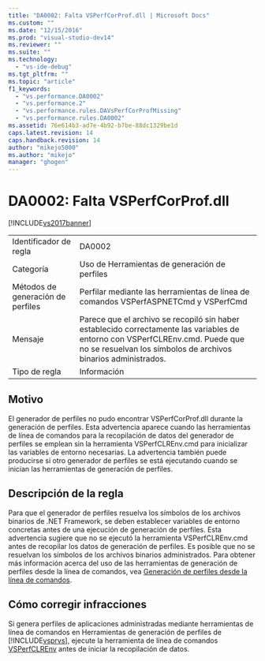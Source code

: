 ```yaml
---
title: "DA0002: Falta VSPerfCorProf.dll | Microsoft Docs"
ms.custom: ""
ms.date: "12/15/2016"
ms.prod: "visual-studio-dev14"
ms.reviewer: ""
ms.suite: ""
ms.technology: 
  - "vs-ide-debug"
ms.tgt_pltfrm: ""
ms.topic: "article"
f1_keywords: 
  - "vs.performance.DA0002"
  - "vs.performance.2"
  - "vs.performance.rules.DAVsPerfCorProfMissing"
  - "vs.performance.rules.DA0002"
ms.assetid: 76e614b3-ad7e-4b92-b7be-88dc1329be1d
caps.latest.revision: 14
caps.handback.revision: 14
author: "mikejo5000"
ms.author: "mikejo"
manager: "ghogen"
---
```

# DA0002: Falta VSPerfCorProf.dll
[!INCLUDE[vs2017banner](../code-quality/includes/vs2017banner.md)]

|||  
|-|-|  
|Identificador de regla|DA0002|  
|Categoría|Uso de Herramientas de generación de perfiles|  
|Métodos de generación de perfiles|Perfilar mediante las herramientas de línea de comandos VSPerfASPNETCmd y VSPerfCmd|  
|Mensaje|Parece que el archivo se recopiló sin haber establecido correctamente las variables de entorno con VSPerfCLREnv.cmd.  Puede que no se resuelvan los símbolos de archivos binarios administrados.|  
|Tipo de regla|Información|  
  
## Motivo  
 El generador de perfiles no pudo encontrar VSPerfCorProf.dll durante la generación de perfiles.  Esta advertencia aparece cuando las herramientas de línea de comandos para la recopilación de datos del generador de perfiles se emplean sin la herramienta VSPerfCLREnv.cmd para inicializar las variables de entorno necesarias.  La advertencia también puede producirse si otro generador de perfiles se está ejecutando cuando se inician las herramientas de generación de perfiles.  
  
## Descripción de la regla  
 Para que el generador de perfiles resuelva los símbolos de los archivos binarios de .NET Framework, se deben establecer variables de entorno concretas antes de una ejecución de generación de perfiles.  Esta advertencia sugiere que no se ejecutó la herramienta VSPerfCLREnv.cmd antes de recopilar los datos de generación de perfiles.  Es posible que no se resuelvan los símbolos de los archivos binarios administrados.  Para obtener más información acerca del uso de las herramientas de generación de perfiles desde la línea de comandos, vea [Generación de perfiles desde la línea de comandos](../profiling/using-the-profiling-tools-from-the-command-line.md).  
  
## Cómo corregir infracciones  
 Si genera perfiles de aplicaciones administradas mediante herramientas de línea de comandos en Herramientas de generación de perfiles de [!INCLUDE[vsprvs](../code-quality/includes/vsprvs_md.md)], ejecute la herramienta de línea de comandos [VSPerfCLREnv](../profiling/vsperfclrenv.md) antes de iniciar la recopilación de datos.
